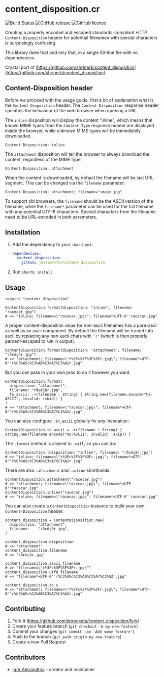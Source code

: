 # content_disposition.cr

[![Build Status](https://travis-ci.org/jetrockets/content_disposition.cr.svg?branch=master)](https://travis-ci.org/jetrockets/content_disposition.cr)
[![GitHub release](https://img.shields.io/github/release/jetrockets/content_disposition.cr.svg)](https://GitHub.com/jetrockets/content_disposition.cr/releases/)
[![GitHub license](https://img.shields.io/github/license/jetrockets/content_disposition.cr)](https://github.com/jetrockets/content_disposition.cr/blob/master/LICENSE)

Creating a properly encoded and escaped standards-compliant HTTP
`Content-Disposition` header for potential filenames with special characters is
surprisingly confusing.

This library does that and only that, in a single 50-line file with no dependencies.

Crystal port of [https://github.com/shrinerb/content_disposition](https://github.com/shrinerb/content_disposition)

## Content-Disposition header

Before we proceed with the usage guide, first a bit of explanation what is the
`Content-Disposition` header. The `Content-Disposition` response header
specifies the behaviour of the web browser when opening a URL.

The `inline` disposition will display the content "inline", which means that
known MIME types from the `Content-Type` response header are displayed inside
the browser, while unknown MIME types will be immediately downloaded.

```http
Content-Disposition: inline
```

The `attachment` disposition will tell the browser to always download the
content, regardless of the MIME type.

```http
Content-Disposition: attachment
```

When the content is downloaded, by default the filename will be last URL
segment. This can be changed via the `filename` parameter:

```http
Content-Disposition: attachment; filename="image.jpg"
```

To support old browsers, the `filename` should be the ASCII version of the
filename, while the `filename*` parameter can be used for the full filename
with any potential UTF-8 characters. Special characters from the filename need
to be URL-encoded in both parameters.

## Installation

1. Add the dependency to your `shard.yml`:

   ```yaml
   dependencies:
     content_disposition:
       github: jetrockets/content_disposition
   ```

2. Run `shards install`

## Usage

```crystal
require "content_disposition"

ContentDisposition.format(disposition: "inline", filename: "racecar.jpg")
# => "inline; filename=\"racecar.jpg\"; filename*=UTF-8''racecar.jpg"
```

A proper content-disposition value for non-ascii filenames has a pure-ascii
as well as an ascii component. By default the filename will be turned into ascii
by replacing any non-ascii chars with `'?'` (which is then properly
percent-escaped to `%3F` in output).

```crystal
ContentDisposition.format(disposition: "attachment", filename: "råcëçâr.jpg")
# => "attachment; filename=\"r%3Fc%3F%3F%3Fr.jpg\"; filename*=UTF-8''r%C3%A5c%C3%AB%C3%A7%C3%A2r.jpg"
```

But you can pass in your own proc to do it however you want.

```crystal
ContentDisposition.format(
  disposition: "attachment",
  filename: "råcëçâr.jpg",
  to_ascii: ->(filename : String) { String.new(filename.encode("US-ASCII", invalid: :skip)) }
)
# => "attachment; filename=\"racecar.jpg\"; filename*=UTF-8''r%C3%A5c%C3%AB%C3%A7%C3%A2r.jpg"
```

You can also configure `.to_ascii` globally for any invocation:

```crystal
ContentDisposition.to_ascii = ->(filename : String) { String.new(filename.encode("US-ASCII", invalid: :skip)) }
```

The `.format` method is aliased to `.call`, so you can do:

```crystal
ContentDisposition.(disposition: "inline", filename: "råcëçâr.jpg")
# => "inline; filename=\"r%3Fc%3F%3F%3Fr.jpg\"; filename*=UTF-8''r%C3%A5c%C3%AB%C3%A7%C3%A2r.jpg"
```

There are also `.attachment` and `.inline` shorthands:

```crystal
ContentDisposition.attachment("racecar.jpg")
# => "attachment; filename=\"racecar.jpg\"; filename*=UTF-8''racecar.jpg"
ContentDisposition.inline("racecar.jpg")
# => "inline; filename=\"racecar.jpg\"; filename*=UTF-8''racecar.jpg"
```

You can also create a `ContentDisposition` instance to build your own
`Content-Disposition` header.

```crystal
content_disposition = ContentDisposition.new(
  disposition: "attachment",
  filename:    "råcëçâr.jpg",
)

content_disposition.disposition
# => "attachment"
content_disposition.filename
# => "råcëçâr.jpg"

content_disposition.ascii_filename
# => "filename=\"r%3Fc%3F%3F%3Fr.jpg\""
content_disposition.utf8_filename
# => "filename*=UTF-8''r%C3%A5c%C3%AB%C3%A7%C3%A2r.jpg"

content_disposition.to_s
# => "attachment; filename=\"r%3Fc%3F%3F%3Fr.jpg\"; filename*=UTF-8''r%C3%A5c%C3%AB%C3%A7%C3%A2r.jpg"
```

## Contributing

1. Fork it (<https://github.com/jetrockets/content_disposition/fork>)
2. Create your feature branch (`git checkout -b my-new-feature`)
3. Commit your changes (`git commit -am 'Add some feature'`)
4. Push to the branch (`git push origin my-new-feature`)
5. Create a new Pull Request

## Contributors

- [Igor Alexandrov](https://github.com/igor-alexandrov) - creator and maintainer
